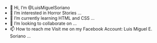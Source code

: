 - 👋 Hi, I’m @LuisMiguelSoriano
- 👀 I’m interested in Horror Stories ...
- 🌱 I’m currently learning HTML and CSS ...
- 💞️ I’m looking to collaborate on ...
- 📫 How to reach me Visit me on my Facebook Account: Luis Miguel E. Soriano ...

<!---
LuisMiguelSoriano/LuisMiguelSoriano is a ✨ special ✨ repository because its `README.md` (this file) appears on your GitHub profile.
You can click the Preview link to take a look at your changes.
--->
